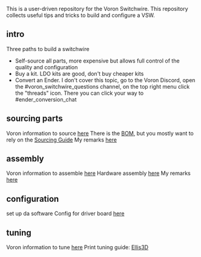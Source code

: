 This is a user-driven repository for the Voron Switchwire. This repository collects useful tips and tricks to build and configure a VSW.

## intro
Three paths to build a switchwire
* Self-source all parts, more expensive but allows full control of the quality and configuration
* Buy a kit. LDO kits are good, don't buy cheaper kits
* Convert an Ender. I don't cover this topic, go to the Voron Discord, open the #voron_switchwire_questions channel, on the top right menu click the "threads" icon. There you can click your way to #ender_conversion_chat

## sourcing parts
Voron information to source [here](https://docs.vorondesign.com/sourcing.html) 
There is the [BOM](https://vorondesign.com/voron_switchwire), but you mostly want to rely on the [Sourcing Guide](https://vorondesign.com/sourcing_guide) 
My remarks [here](https://github.com/thijsdeschildre/switchwire-bonus/blob/main/BOM)  

## assembly
Voron information to assemble [here](https://docs.vorondesign.com/build/) 
Hardware assembly [here](https://github.com/VoronDesign/Voron-Switchwire/raw/master/Manuals/Assembly_Manual_SW.pdf) 
My remarks [here](https://github.com/thijsdeschildre/switchwire-bonus/blob/main/assembly) 
 
## configuration
set up da software
Config for driver board [here](https://github.com/VoronDesign/Voron-Switchwire/tree/master/Firmware) 

## tuning
Voron information to tune [here](https://docs.vorondesign.com/tuning/) 
Print tuning guide: [Ellis3D](https://ellis3dp.com/Print-Tuning-Guide/) 
